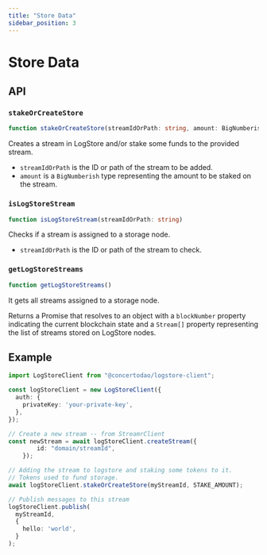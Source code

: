 ```yaml
---
title: "Store Data"
sidebar_position: 3
---
```


# Store Data

## API

### `stakeOrCreateStore`
```ts
function stakeOrCreateStore(streamIdOrPath: string, amount: BigNumberish)
```

Creates a stream in LogStore and/or stake some funds to the provided stream.

- `streamIdOrPath` is the ID or path of the stream to be added.
- `amount` is a `BigNumberish` type representing the amount to be staked on the stream.

### `isLogStoreStream`
```ts
function isLogStoreStream(streamIdOrPath: string)
```

Checks if a stream is assigned to a storage node.

- `streamIdOrPath` is the ID or path of the stream to check.

### `getLogStoreStreams`

```ts
function getLogStoreStreams()
```

It gets all streams assigned to a storage node.

Returns a Promise that resolves to an object with a `blockNumber` property indicating the current blockchain state and a `Stream[]` property representing the list of streams stored on LogStore nodes.

## Example

```ts
import LogStoreClient from "@concertodao/logstore-client";

const logStoreClient = new LogStoreClient({
  auth: {
    privateKey: 'your-private-key',
  },
});

// Create a new stream -- from StreamrClient
const newStream = await logStoreClient.createStream({
		id: "domain/streamId",
	});

// Adding the stream to logstore and staking some tokens to it.
// Tokens used to fund storage.
await logStoreClient.stakeOrCreateStore(myStreamId, STAKE_AMOUNT);

// Publish messages to this stream
logStoreClient.publish(
  myStreamId,
  {
    hello: 'world',
  }
);
```